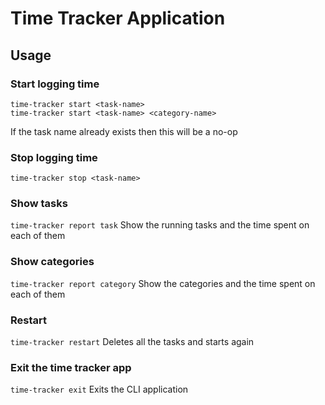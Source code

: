 # Time Tracker Application

## Usage
### Start logging time
`time-tracker start <task-name>` <br>
`time-tracker start <task-name> <category-name>`

If the task name already exists then this will be a no-op

### Stop logging time
`time-tracker stop <task-name>`

### Show tasks
`time-tracker report task`
Show the running tasks and the time spent on each of them

### Show categories
`time-tracker report category`
Show the categories and the time spent on each of them

### Restart
`time-tracker restart`
Deletes all the tasks and starts again

### Exit the time tracker app
`time-tracker exit`
Exits the CLI application


